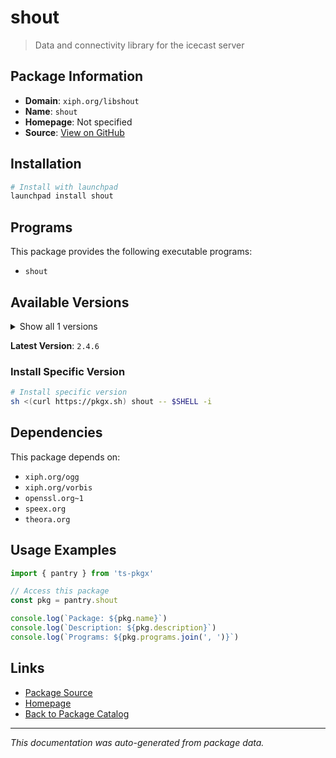 # shout

> Data and connectivity library for the icecast server

## Package Information

- **Domain**: `xiph.org/libshout`
- **Name**: `shout`
- **Homepage**: Not specified
- **Source**: [View on GitHub](https://github.com/pkgxdev/pantry/tree/main/projects/xiph.org/libshout/package.yml)

## Installation

```bash
# Install with launchpad
launchpad install shout
```

## Programs

This package provides the following executable programs:

- `shout`

## Available Versions

<details>
<summary>Show all 1 versions</summary>

- `2.4.6`

</details>

**Latest Version**: `2.4.6`

### Install Specific Version

```bash
# Install specific version
sh <(curl https://pkgx.sh) shout -- $SHELL -i
```

## Dependencies

This package depends on:

- `xiph.org/ogg`
- `xiph.org/vorbis`
- `openssl.org~1`
- `speex.org`
- `theora.org`

## Usage Examples

```typescript
import { pantry } from 'ts-pkgx'

// Access this package
const pkg = pantry.shout

console.log(`Package: ${pkg.name}`)
console.log(`Description: ${pkg.description}`)
console.log(`Programs: ${pkg.programs.join(', ')}`)
```

## Links

- [Package Source](https://github.com/pkgxdev/pantry/tree/main/projects/xiph.org/libshout/package.yml)
- [Homepage](#)
- [Back to Package Catalog](../../../package-catalog.md)

---

*This documentation was auto-generated from package data.*

